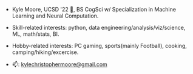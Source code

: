 - Kyle Moore, UCSD '22 🔱, BS CogSci w/ Specialization in Machine Learning and Neural Computation.

- Skill-related interests: python, data engineering/analysis/viz/science, ML, math/stats, BI.

- Hobby-related interests: PC gaming, sports(mainly Football), cooking, camping/hiking/excercise.

- 📫: kylechristophermoore@gmail.com

